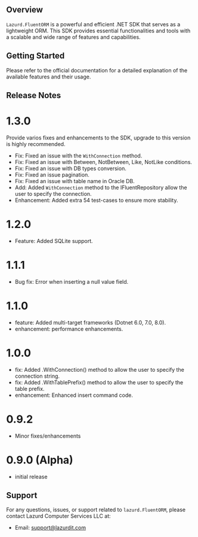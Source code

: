 ## Overview

`Lazurd.FluentORM` is a powerful and efficient .NET SDK that serves as a lightweight ORM. This SDK provides essential functionalities and tools with a scalable and wide range of features and capabilities.
   
## Getting Started 

Please refer to the official documentation for a detailed explanation of the available features and their usage.


## Release Notes 
# 1.3.0
Provide varios fixes and enhancements to the SDK, upgrade to this version is highly recommended.
- Fix: Fixed an issue with the `WithConnection` method.
- Fix: Fixed an issue with Between, NotBetween, Like, NotLike conditions.
- Fix: Fixed an issue with DB types conversion.
- Fix: Fixed an issue pagination.
- Fix: Fixed an issue with table name in Oracle DB.
- Add: Added `WithConnection` method to the IFluentRepository allow the user to specify the connection.
- Enhancement: Added extra 54 test-cases to ensure more stability.

# 1.2.0
- Feature: Added SQLite support.

# 1.1.1
- Bug fix: Error when inserting a null value field.

# 1.1.0
- feature: Added multi-target frameworks (Dotnet 6.0, 7.0, 8.0).
- enhancement: performance enhancements.

# 1.0.0
- fix: Added .WithConnection() method to allow the user to specify the connection string.
- fix: Added .WithTablePrefix() method to allow the user to specify the table prefix.
- enhancement: Enhanced insert command code.

# 0.9.2
- Minor fixes/enhancements

# 0.9.0 (Alpha)
- initial release

## Support

For any questions, issues, or support related to `lazurd.FluentORM`, please contact Lazurd Computer Services LLC at:

- Email: support@lazurdit.com 
 
